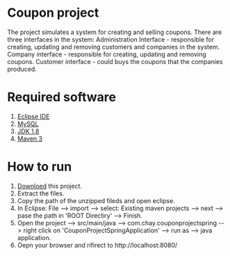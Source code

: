 # Coupon project

The project simulates a system for creating and selling coupons.
There are three interfaces in the system:
Administration Interface - responsible for creating, updating and removing customers and companies in the system.
Company interface - responsible for creating, updating and removing coupons.
Customer interface - could buys the coupons that the companies produced.

# Required software

1. [Eclipse IDE](https://www.eclipse.org/downloads/download.php?file=/oomph/epp/2019-09/R/eclipse-inst-win64.exe)
2. [MySQL](https://dev.mysql.com/downloads/workbench/)
3. [JDK 1.8](https://www.oracle.com/technetwork/java/javase/downloads/jdk8-downloads-2133151.html)
4. [Maven 3](https://maven.apache.org/)

# How to run

1. [Downloed](https://github.com/ChayMizrahi/Full-Stack-coupon-project/archive/master.zip) this project.
2. Extract the files.
3. Copy the path of the unzipped fileds and open eclipse.
4. In Eclipse: File --> import --> select: Existing maven projects --> next --> pase the path in 'ROOT Directiry' --> Finish.
5. Open the project --> src/main/java --> com.chay.couponprojectspring --> right click on 'CouponProjectSpringApplication' --> run as --> java application.
6. Oepn your browser and rifirect to http://localhost:8080/
